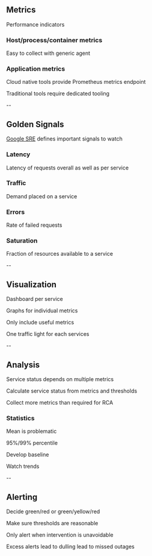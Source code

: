 ## Metrics

<i class="fa fa-sitemap fa-5x"></i><!-- .element: style="float: right;" -->

Performance indicators

### Host/process/container metrics

Easy to collect with generic agent

### Application metrics

Cloud native tools provide Prometheus metrics endpoint

Traditional tools require dedicated tooling

--

## Golden Signals

<i class="fa fa-traffic-light fa-5x"></i><!-- .element: style="float: right;" -->

[Google SRE](https://landing.google.com/sre/sre-book/toc/index.html) defines important signals to watch

### Latency

Latency of requests overall as well as per service

### Traffic

Demand placed on a service

### Errors

Rate of failed requests

### Saturation

Fraction of resources available to a service

--

## Visualization

<i class="fa fa-chart-area fa-5x"></i><!-- .element: style="float: right;" -->

Dashboard per service

Graphs for individual metrics

Only include useful metrics

One traffic light for each services

--

## Analysis

<i class="fa fa-binoculars fa-5x"></i><!-- .element: style="float: right;" -->

Service status depends on multiple metrics

Calculate service status from metrics and thresholds

Collect more metrics than required for RCA

### Statistics

Mean is problematic

95%/99% percentile

Develop baseline

Watch trends

--

## Alerting

<i class="fa fa-bell fa-5x"></i><!-- .element: style="float: right;" -->

Decide green/red or green/yellow/red

Make sure thresholds are reasonable

Only alert when intervention is unavoidable

Excess alerts lead to dulling lead to missed outages
